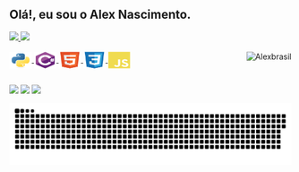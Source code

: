 ## Olá!, eu sou o Alex Nascimento.
<div>
  <a href="https://github.com/soualeques">
  <img height="180em" src="https://github-readme-stats.vercel.app/api?username=soualeques&show_icons=true&theme=merko&include_all_commits=true&count_private=true"/>
  <img height="180em" src="https://github-readme-stats.vercel.app/api/top-langs/?username=soualeques&layout=compact&langs_count=7&theme=merko"/>
</div>
<div style="display: inline_block"><br>
  <img align="center" alt="Alex-Python" height="30" width="40" src="https://raw.githubusercontent.com/devicons/devicon/master/icons/python/python-original.svg">
  <img align="center" alt="Alex-Csharp" height="30" width="40" src="https://raw.githubusercontent.com/devicons/devicon/master/icons/csharp/csharp-original.svg">
  <img align="center" alt="Alex-HTML" height="30" width="40" src="https://raw.githubusercontent.com/devicons/devicon/master/icons/html5/html5-original.svg">
  <img align="center" alt="Alex-CSS" height="30" width="40" src="https://raw.githubusercontent.com/devicons/devicon/master/icons/css3/css3-original.svg">
  <img align="center" alt="Alex-Js" height="30" width="40" src="https://raw.githubusercontent.com/devicons/devicon/master/icons/javascript/javascript-plain.svg">
  <img align="right" alt="Alexbrasil" src="https://media.giphy.com/media/bIqdxoOVJ2oak/giphy.gif?cid=ecf05e476sdajsksyvo73vnp3z972ubbyy9mfqcmmlc0kpct&rid=giphy.gif&ct=g">
  </div>
  
  ##
  
 <div>
   <a href="https://instagram.com/soualeques" target="_blank"><img src="https://img.shields.io/badge/-Instagram-%23E4405F?style=for-the-badge&logo=instagram&logoColor=white" target="_blank"></a>
   <a href="https://www.linkedin.com/in/alex-nascimento-502900175" target="_blank"><img src="https://img.shields.io/badge/-LinkedIn-%230077B5?style=for-the-badge&logo=linkedin&logoColor=white" target="_blank"></a>  
   <a href = "https://learn.unity.com/u/60750988edbc2a04020b4ba9?tab=profile"><img src="https://img.shields.io/badge/Unity-100000?style=for-the-badge&logo=unity&logoColor=white" target="_blank"></a>
   
    
   ![Snake animation](https://github.com/soualeques/soualeques/blob/output/github-contribution-grid-snake.svg)
  
 </div>
 
 
